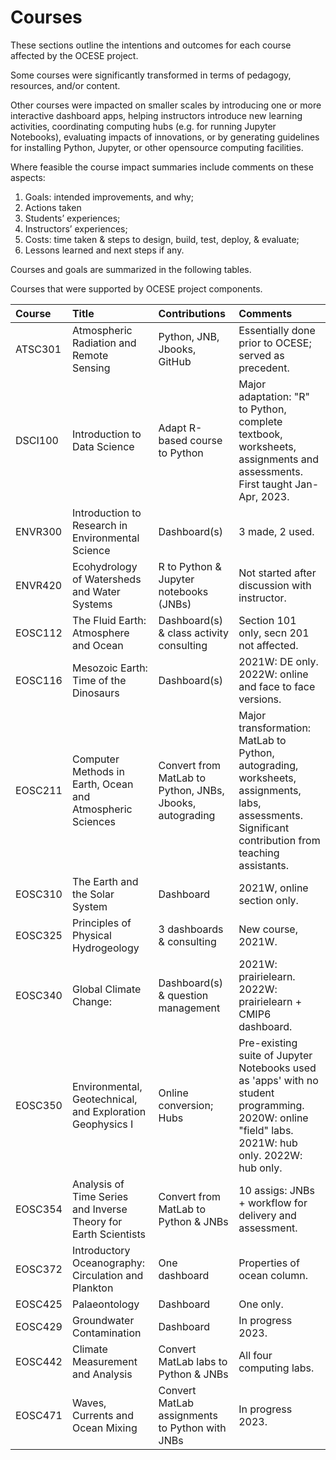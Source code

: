 # Courses

These sections outline the intentions and outcomes for each course affected by the OCESE project.

Some courses were significantly transformed in terms of pedagogy, resources, and/or content.

Other courses were impacted on smaller scales by introducing one or more interactive dashboard apps, helping instructors introduce new learning activities, coordinating computing hubs (e.g. for running Jupyter Notebooks), evaluating impacts of innovations, or by generating guidelines for installing Python, Jupyter, or other opensource computing facilities.

Where feasible the course impact summaries include comments on these aspects:

1. Goals: intended improvements, and why;
1. Actions taken
1. Students’ experiences;
1. Instructors’ experiences;
1. Costs: time taken & steps to design, build, test, deploy, & evaluate;
1. Lessons learned and next steps if any.

Courses and goals are summarized in the following tables.

Courses that were supported by OCESE project components.

|Course|Title|Contributions|Comments|
|:---|:---|:---|:---|
| ATSC301 | Atmospheric Radiation and Remote Sensing                        | Python, JNB, Jbooks, GitHub                              | Essentially done prior to OCESE; served as precedent. |
| DSCI100 | Introduction to Data Science                                    | Adapt R-based course to Python                           | Major adaptation: "R" to Python, complete textbook, worksheets, assignments and assessments. First taught Jan-Apr, 2023. |
| ENVR300 | Introduction to Research in Environmental Science               | Dashboard(s)                                             | 3 made, 2 used. |
| ENVR420 | Ecohydrology of Watersheds and Water Systems                    | R to Python & Jupyter notebooks (JNBs)                   | Not started after discussion with instructor. |
| EOSC112 | The Fluid Earth: Atmosphere and Ocean                           | Dashboard(s) & class activity consulting                 | Section 101 only, secn 201 not affected. |
| EOSC116 | Mesozoic Earth: Time of the Dinosaurs                           | Dashboard(s)                                             | 2021W: DE only. 2022W: online and face to face versions. |
| EOSC211 | Computer Methods in Earth, Ocean and Atmospheric Sciences       | Convert from MatLab to Python, JNBs, Jbooks, autograding | Major transformation: MatLab to Python, autograding, worksheets, assignments, labs, assessments. Significant contribution from teaching assistants. |
| EOSC310 | The Earth and the Solar System                                  | Dashboard                                                | 2021W, online section only. |
| EOSC325 | Principles of Physical Hydrogeology                             | 3 dashboards & consulting                                | New course, 2021W. |
| EOSC340 | Global Climate Change:                                          | Dashboard(s) & question management                       | 2021W: prairielearn. 2022W: prairielearn + CMIP6 dashboard. |
| EOSC350 | Environmental, Geotechnical, and Exploration Geophysics I       | Online conversion; Hubs                                  | Pre-existing suite of Jupyter Notebooks used as 'apps' with no student programming. 2020W: online "field" labs. 2021W: hub only. 2022W: hub only. |
| EOSC354 | Analysis of Time Series and Inverse Theory for Earth Scientists | Convert from MatLab to Python & JNBs                     | 10 assigs: JNBs + workflow for delivery and assessment. |
| EOSC372 | Introductory Oceanography: Circulation and Plankton             | One dashboard                                            | Properties of ocean column. |
| EOSC425 | Palaeontology                                                   | Dashboard                                                | One only. |
| EOSC429 | Groundwater Contamination                                       | Dashboard                                                | In progress 2023. |
| EOSC442 | Climate Measurement and Analysis                                | Convert MatLab labs to Python & JNBs                     | All four computing labs. |
| EOSC471 | Waves, Currents and Ocean Mixing                                | Convert MatLab assignments to Python with JNBs           | In progress 2023. |
